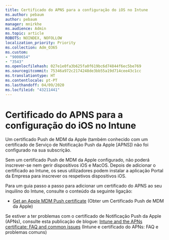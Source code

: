 ```yaml
---
title: Certificado do APNS para a configuração do iOS no Intune
ms.author: pebaum
author: pebaum
manager: mnirkhe
ms.audience: Admin
ms.topic: article
ROBOTS: NOINDEX, NOFOLLOW
localization_priority: Priority
ms.collection: Adm_O365
ms.custom:
- "9000654"
- "3543"
ms.openlocfilehash: 027e1e0fa3b625fa0f619bc6d74844f6ec5be769
ms.sourcegitcommit: 75346a972c2174248de3bb55a19d714cee43c1cc
ms.translationtype: HT
ms.contentlocale: pt-PT
ms.lasthandoff: 04/09/2020
ms.locfileid: "43211441"
---
```

# <a name="intune-ios-set-up-apns-certificate"></a>Certificado do APNS para a configuração do iOS no Intune

Um certificado Push de MDM da Apple (também conhecido com um certificado de Serviço de Notificação Push da Apple [APNS]) não foi configurado na sua subscrição.

Sem um certificado Push de MDM da Apple configurado, não poderá inscrever-se nem gerir dispositivos iOS e MacOS. Depois de adicionar o certificado ao Intune, os seus utilizadores podem instalar a aplicação Portal da Empresa para inscrever os respetivos dispositivos iOS.

Para um guia passo a passo para adicionar um certificado do APNS ao seu inquilino do Intune, consulte o conteúdo da seguinte ligação:

- [Get an Apple MDM Push certificate](https://docs.microsoft.com/mem/intune/enrollment/apple-mdm-push-certificate-get) (Obter um Certificado Push de MDM da Apple)

Se estiver a ter problemas com o certificado de Notificação Push da Apple (APNs), consulte esta publicação de blogue: [Intune and the APNs certificate: FAQ and common issues](https://techcommunity.microsoft.com/t5/Intune-Customer-Success/Intune-and-the-APNs-certificate-FAQ-and-common-issues/ba-p/280121) (Intune e certificado do APNs: FAQ e problemas comuns)
